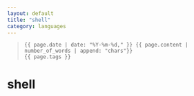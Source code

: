 ```yaml
---
layout: default
title: "shell"
category: languages
---
```


>     {{ page.date | date: "%Y-%m-%d," }} {{ page.content | number_of_words | append: "chars"}}
>     {{ page.tags }}

# shell